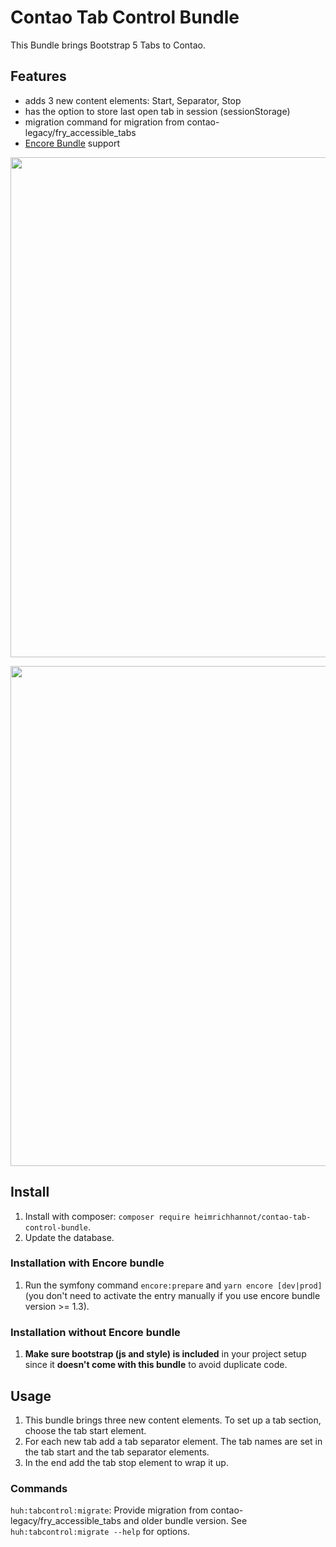 # Contao Tab Control Bundle

This Bundle brings Bootstrap 5 Tabs to Contao. 

## Features

- adds 3 new content elements: Start, Separator, Stop
- has the option to store last open tab in session (sessionStorage)
- migration command for migration from contao-legacy/fry_accessible_tabs
- [Encore Bundle](https://github.com/heimrichhannot/contao-encore-bundle) support


<p align="center">
    <img src="docs/img/frontend.png" width="800">
</p>
<p align="center">
    <img src="docs/img/backend.png" width="800">
</p>


## Install

1. Install with composer: `composer require heimrichhannot/contao-tab-control-bundle`.
1. Update the database.

### Installation with Encore bundle

1. Run the symfony command `encore:prepare` and `yarn encore [dev|prod]` (you don't need to activate the entry manually if you use encore bundle version >= 1.3).

### Installation without Encore bundle

1. **Make sure bootstrap (js and style) is included** in your project setup since it **doesn't come with this bundle** to avoid duplicate code.

## Usage

1. This bundle brings three new content elements. To set up a tab section, choose the tab start element.
1. For each new tab add a tab separator element. The tab names are set in the tab start and the tab separator elements.
1. In the end add the tab stop element to wrap it up.

### Commands

`huh:tabcontrol:migrate`: Provide migration from contao-legacy/fry_accessible_tabs and older bundle version. See `huh:tabcontrol:migrate --help` for options.
